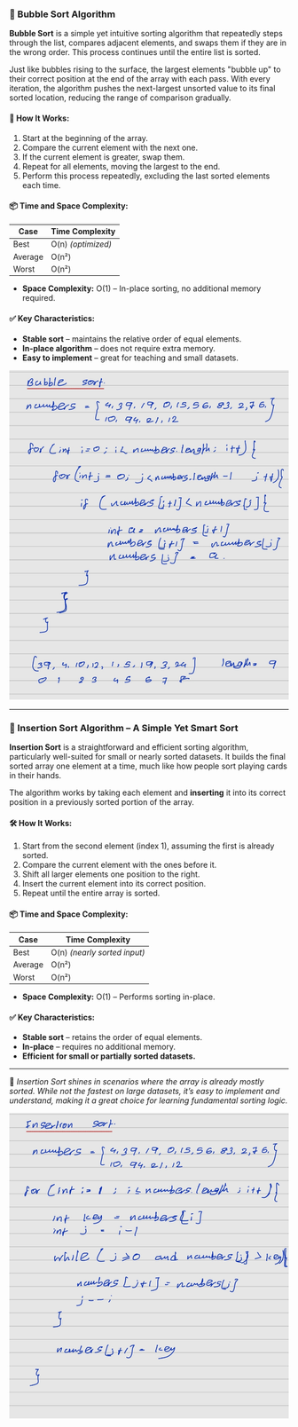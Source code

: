 ### 🫧 Bubble Sort Algorithm

**Bubble Sort** is a simple yet intuitive sorting algorithm that repeatedly steps through the list, compares adjacent elements, and swaps them if they are in the wrong order. This process continues until the entire list is sorted.

Just like bubbles rising to the surface, the largest elements "bubble up" to their correct position at the end of the array with each pass. With every iteration, the algorithm pushes the next-largest unsorted value to its final sorted location, reducing the range of comparison gradually.

#### 🔁 How It Works:

1. Start at the beginning of the array.
2. Compare the current element with the next one.
3. If the current element is greater, swap them.
4. Repeat for all elements, moving the largest to the end.
5. Perform this process repeatedly, excluding the last sorted elements each time.

#### 📦 Time and Space Complexity:

| Case    | Time Complexity    |
| ------- | ------------------ |
| Best    | O(n) _(optimized)_ |
| Average | O(n²)              |
| Worst   | O(n²)              |

- **Space Complexity:** O(1) – In-place sorting, no additional memory required.

#### ✅ Key Characteristics:

- **Stable sort** – maintains the relative order of equal elements.
- **In-place algorithm** – does not require extra memory.
- **Easy to implement** – great for teaching and small datasets.

![alt text](Images/image.png)

---

### 🧩 Insertion Sort Algorithm – A Simple Yet Smart Sort

**Insertion Sort** is a straightforward and efficient sorting algorithm, particularly well-suited for small or nearly sorted datasets. It builds the final sorted array one element at a time, much like how people sort playing cards in their hands.

The algorithm works by taking each element and **inserting** it into its correct position in a previously sorted portion of the array.

#### 🛠️ How It Works:

1. Start from the second element (index 1), assuming the first is already sorted.
2. Compare the current element with the ones before it.
3. Shift all larger elements one position to the right.
4. Insert the current element into its correct position.
5. Repeat until the entire array is sorted.

#### 📦 Time and Space Complexity:

| Case    | Time Complexity              |
| ------- | ---------------------------- |
| Best    | O(n) _(nearly sorted input)_ |
| Average | O(n²)                        |
| Worst   | O(n²)                        |

- **Space Complexity:** O(1) – Performs sorting in-place.

#### ✅ Key Characteristics:

- **Stable sort** – retains the order of equal elements.
- **In-place** – requires no additional memory.
- **Efficient for small or partially sorted datasets.**

---

🔹 _Insertion Sort shines in scenarios where the array is already mostly sorted. While not the fastest on large datasets, it’s easy to implement and understand, making it a great choice for learning fundamental sorting logic._

![alt text](Images/image-1.png)
